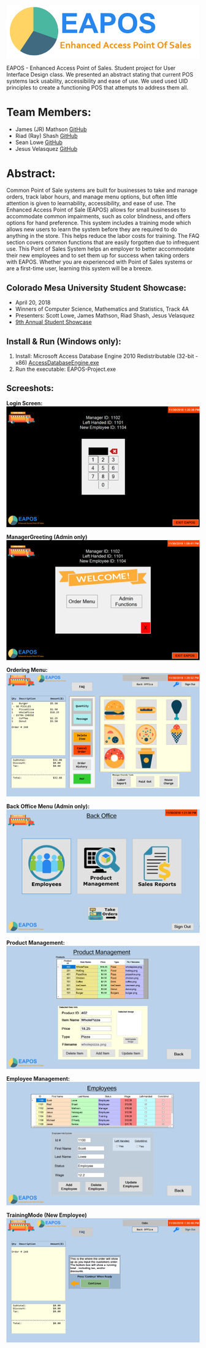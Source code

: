 <p>
    <img src="/Resources/img/EAPOS-LOGO2.png">
</p>

EAPOS - Enhanced Access Point of Sales. Student project for User Interface Design class. We presented an abstract stating that current POS systems lack usability, accessibility and ease of use. We used used UID principles to create a functioning POS that attempts to address them all.

# Team Members:
<ul>
  <li>James (JR) Mathson <a href="https://github.com/sonofmath" target="_blank">GitHub</a></li> 
  <li>Riad (Ray) Shash <a href="https://github.com/Blackbird002" target="_blank">GitHub</a></li>
  <li>Sean Lowe <a href="https://github.com/seanlowe" target="_blank">GitHub</a></li>
  <li>Jesus Velasquez <a href="https://github.com/chewy913" target="_blank">GitHub</a></li>
</ul>

# Abstract:
<p>
Common Point of Sale systems are built for businesses to take and
manage orders, track labor hours, and manage menu options, but often
little attention is given to learnability, accessibility, and ease of use. The
Enhanced Access Point of Sale (EAPOS) allows for small businesses to
accommodate common impairments, such as color blindness, and offers
options for hand preference. This system includes a training mode which
allows new users to learn the system before they are required to do
anything in the store. This helps reduce the labor costs for training. The
FAQ section covers common functions that are easily forgotten due to
infrequent use. This Point of Sales System helps an employer to better
accommodate their new employees and to set them up for success when
taking orders with EAPOS. Whether you are experienced with Point of Sales
systems or are a first-time user, learning this system will be a breeze.
</p>

<h2>Colorado Mesa University Student Showcase:</h2>
<ul>
  <li>April 20, 2018</li>
  <li>Winners of Computer Science, Mathematics and Statistics, Track 4A</li>
  <li>Presenters: Scott Lowe, James Mathson, Riad Shash, Jesus Velasquez</li>
  <li><a href="https://www.coloradomesa.edu/showcase/index.html" target="_blank">9th Annual Student Showcase</a></li></li>
</ul>

<h2> Install & Run (Windows only):</h2>
<ol>
  <li>Install: Microsoft Access Database Engine 2010 Redistributable (32-bit - x86)
      <a href="https://www.microsoft.com/en-us/download/details.aspx?id=13255" target="_blank">AccessDatabaseEngine.exe</a></li>
  <li>Run the executable: EAPOS-Project.exe </li>
</ol>

<h2>Screeshots:</h2>

**Login Screen:**
<img src="/Screenshots/LogInScreen.PNG">

**ManagerGreeting (Admin only)**
<img src="/Screenshots/ManagerGreeting.PNG">

**Ordering Menu:**
<img src="/Screenshots/OrderingMenu.PNG">

**Back Office Menu (Admin only):**
<img src="/Screenshots/BackOfficeMenu.PNG">

**Product Management:**
<img src="/Screenshots/ProductManagement.PNG">

**Employee Management:**
<img src="/Screenshots/Employees.PNG">

**TrainingMode (New Employee)**
<img src="/Screenshots/TrainingMode.PNG">

